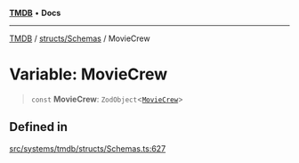 [**TMDB**](../../../README.md) • **Docs**

***

[TMDB](../../../README.md) / [structs/Schemas](../README.md) / MovieCrew

# Variable: MovieCrew

> `const` **MovieCrew**: `ZodObject`\<[`MovieCrew`](../type-aliases/MovieCrew.md)\>

## Defined in

[src/systems/tmdb/structs/Schemas.ts:627](https://github.com/Norviah/media-hub/blob/18a8c2edf600e1d27fc5173db1855dfb068c9a34/src/systems/tmdb/structs/Schemas.ts#L627)
